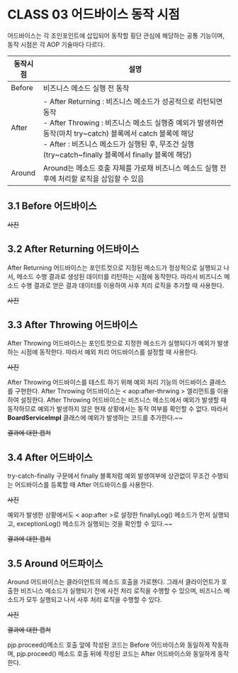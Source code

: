 # CLASS 03 어드바이스 동작 시점

   어드바이스는 각 조인포인트에 삽입되어 동작할 횡단 관심에 해당하는 공통 기능이며, 동작 시점은 각 AOP 기술마다 다르다.

| 동작시점 | 설명                                                         |
| -------- | ------------------------------------------------------------ |
| Before   | 비즈니스 메소드 실행 전 동작                                 |
| After    | - After Returning : 비즈니스 메소드가 성공적으로 리턴되면 동작<br />- After Throwing : 비즈니스 메소드 실행중 예외가 발생하면 동작(마치 try~catch) 블록에서 catch 블록에 해당<br />- After : 비즈니스 메소드가 실행된 후, 무조건 실행(try~catch~finally 블록에서 finally 블록에 해당) |
| Around   | Around는 메소드 호출 자체를 가로채 비즈니스 메소드 실행 전후에 처리할 로직을 삽입할 수 있음 |



## 3.1 Before 어드바이스

~~사진~~




## 3.2 After Returning 어드바이스

  After Returning 어드바이스는 포인트컷으로 지정된 메소드가 정상적으로 실행되고 나서, 메소드 수행 결과로 생성된 데이터를 리턴하는 시점에 동작한다. 따라서 비즈니스 메소드 수행 결과로 얻은 결과 데이터를 이용하여 사후 처리 로직을 추가할 때 사용한다.

~~사진~~



## 3.3 After Throwing 어드바이스

  After Throwing 어드바이스는 포인트컷으로 지정한 메소드가 실행되다가 예외가 발생하는 시점에 동작한다. 따라서 예외 처리 어드바이스를 설정할 때 사용한다.

~~사진~~

  After Throwing 어드바이스를 테스트 하기 위해 예외 처리 기능의 어드바이스 클래스를 구현한다. After Throwing 어드바이스는 < aop:after-thrwing > 엘리먼트를 이용하여 설정한다. After Throwing 어드바이스는 비즈니스 메소드에서 예외가 발생할 때 동작하므로 예외가 발생하지 않은 현재 상황에서는 동작 여부를 확인할 수 없다. 따라서 **BoardServiceImpl** 클래스에 예외가 발생하는 코드를 추가한다.~~

~~결과에 대한 캡쳐~~



## 3.4 After 어드바이스

  try-catch-finally 구문에서 finally 블록처럼 예외 발생여부에 상관없이 무조건 수행되는 어드바이스를 등록할 때 After 어드바이스를 사용한다.

~~사진~~

  예외가 발생한 상황에서도 < aop:after >로 설정한 finallyLog() 메소드가 먼저 실행되고, exceptionLog() 메소드가 실행되는 것을 확인할 수 있다.~~

~~결과에 대한 캡쳐~~



## 3.5 Around 어드파이스

  Around 어드바이스는 클라이언트의 메소드 호출을 가로챈다. 그래서 클라이언트가 호출한 비즈니스 메소드가 실행되기 전에 사전 처리 로직을 수행할 수 있으며, 비즈니스 메소드가 모두 실행되고 나서 사후 처리 로직을 수행할 수 있다.

~~사진~~

~~결과에 대한 캡쳐~~

pjp.proceed()메소드 호출 앞에 작성된 코드는 Before 어드바이스와 동일하게 작동하며, pjp.proceed() 메소드 호출 뒤에 작성된 코드는 After 어드바이스와 동일하게 동작한다.